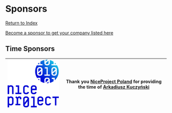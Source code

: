 # Sponsors
[Return to Index](README.md)

[Become a sponsor to get your company listed here](https://github.com/sponsors/damies13?frequency=recurring&sponsor=damies13)

## Time Sponsors

|[![Image](Images/Sponsor_NiceProject_300.png)](https://niceproject.eu/)|Thank you [NiceProject Poland](https://niceproject.eu/) for providing the time of [Arkadiusz Kuczyński](https://github.com/ArekKuczynski)
|----|----|
